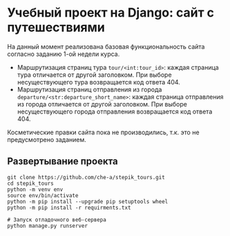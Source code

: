 # Учебный проект на Django: сайт с путешествиями
На данный момент реализована базовая функциональность сайта согласно заданию 1-ой недели курса.  
- Маршрутизация страниц тура `tour/<int:tour_id>`: каждая страница тура отличается от другой заголовком. При выборе несуществующего тура возвращается код ответа 404.
- Маршрутизация страниц отправления из города `departure/<str:departure_short_name>`: каждая страница отправления из города отличается от другой заголовком. При выборе несуществующего города отправления возвращается код ответа 404.  

Косметические правки сайта пока не производились, т.к. это не предусмотрено заданием.

## Развертывание проекта 

```shell
git clone https://github.com/che-a/stepik_tours.git
cd stepik_tours
python -m venv env
source env/bin/activate
python -m pip install --upgrade pip setuptools wheel
python -m pip install -r requirments.txt

# Запуск отладочного веб-сервера
python manage.py runserver
```